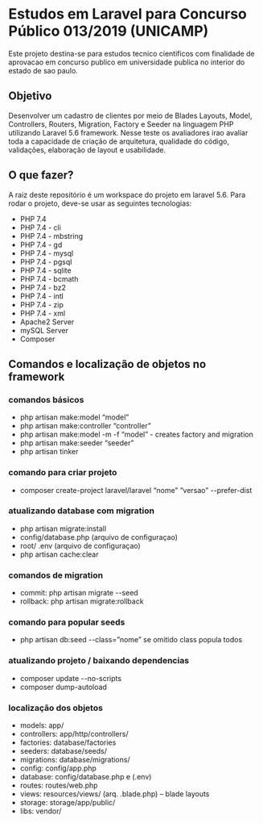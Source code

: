 # Estudos em Laravel para Concurso Público 013/2019 (UNICAMP)
Este projeto destina-se para estudos tecnico cientificos com finalidade de aprovacao em concurso publico em universidade publica no interior do estado de sao paulo.

## Objetivo
Desenvolver um cadastro de clientes por meio de Blades Layouts, Model, Controllers, Routers, Migration, Factory e Seeder na linguagem PHP utilizando Laravel 5.6 framework. Nesse teste os avaliadores irao avaliar toda a capacidade de criação de arquitetura, qualidade do código, validações, elaboração de layout e usabilidade.

## O que fazer?
A raiz deste repositório é um workspace do projeto em laravel 5.6. Para rodar o projeto, deve-se usar as seguintes tecnologias:
- PHP 7.4
- PHP 7.4 - cli
- PHP 7.4 - mbstring
- PHP 7.4 - gd
- PHP 7.4 - mysql
- PHP 7.4 - pgsql
- PHP 7.4 - sqlite
- PHP 7.4 - bcmath
- PHP 7.4 - bz2
- PHP 7.4 - intl
- PHP 7.4 - zip
- PHP 7.4 - xml
- Apache2 Server
- mySQL Server
- Composer

## Comandos e localização de objetos no framework

### comandos básicos
- php artisan make:model “model”
- php artisan make:controller “controller”
- php artisan make:model -m -f “model” - creates factory and migration
- php artisan make:seeder “seeder”
- php artisan tinker

### comando para criar projeto
- composer create-project laravel/laravel “nome” “versao” --prefer-dist

### atualizando database com migration
- php artisan migrate:install
- config/database.php (arquivo de configuraçao)
- root/ .env (arquivo de configuraçao)
- php artisan cache:clear

### comandos de migration
- commit: php artisan migrate --seed
- rollback: php artisan migrate:rollback

### comando para popular seeds
- php artisan db:seed --class=”nome” se omitido class popula todos

### atualizando projeto / baixando dependencias
- composer update --no-scripts
- composer dump-autoload

### localização dos objetos
- models: 			app/
- controllers:		app/http/controllers/
- factories:		database/factories
- seeders:			database/seeds/
- migrations:		database/migrations/
- config:			config/app.php
- database:		config/database.php e (.env)
- routes:			routes/web.php
- views:			resources/views/ (arq. .blade.php) – blade layouts
- storage:			storage/app/public/
- libs:			vendor/
